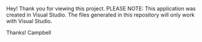 Hey!
Thank you for viewing this project.
PLEASE NOTE: This application was created in Visual Studio. The files generated in this repository will only work with Visual Studio.

Thanks!
Campbell
